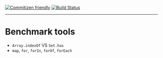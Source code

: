 [![Commitizen friendly](https://img.shields.io/badge/commitizen-friendly-brightgreen.svg)](http://commitizen.github.io/cz-cli/) [![Build Status](https://travis-ci.org/filipposarzana/benchmark.svg?branch=master)](https://travis-ci.org/filipposarzana/benchmark)

---

# Benchmark tools

- `Array.indexOf` VS `Set.has`
- `map`, `for`, `forIn`, `forOf`, `forEach`
